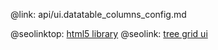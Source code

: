 @link: api/ui.datatable_columns_config.md

@seolinktop: [html5 library](https://webix.com)
@seolink: [tree grid ui](https://webix.com/widget/treetable/)
